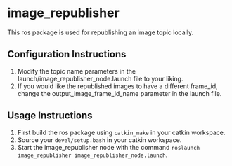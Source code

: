 # image_republisher

This ros package is used for republishing an image topic locally.

## Configuration Instructions
1. Modify the topic name parameters in the launch/image_republisher_node.launch file to your liking.
2. If you would like the republished images to have a different frame_id, change the output_image_frame_id_name parameter in the launch file.

## Usage Instructions
1. First build the ros package using `catkin_make` in your catkin workspace.
2. Source your `devel/setup.bash` in your catkin workspace.
3. Start the image_republisher node with the command `roslaunch image_republisher image_republisher_node.launch`.